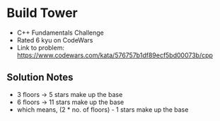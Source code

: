 # Build Tower

* C++ Fundamentals Challenge
* Rated 6 kyu on CodeWars
* Link to problem: https://www.codewars.com/kata/576757b1df89ecf5bd00073b/cpp

## Solution Notes

* 3 floors -> 5 stars make up the base
* 6 floors -> 11 stars make up the base
* which means, (2 * no. of floors) - 1 stars make up the base